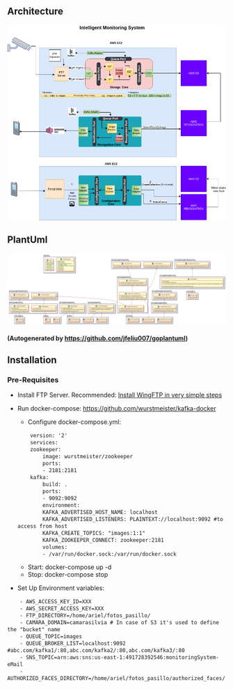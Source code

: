 ## Architecture
![Architecture](documentation/Architecture.png)

## PlantUml

![](documentation/puml/puml.png)
#### (Autogenerated by https://github.com/jfeliu007/goplantuml)

## Installation

### Pre-Requisites

* Install FTP Server. Recommended: [Install WingFTP in very simple steps](documentation/wingFTP/README.md)

* Run docker-compose: https://github.com/wurstmeister/kafka-docker

    - Configure docker-compose.yml:

    ```
        version: '2'
        services:
        zookeeper:
            image: wurstmeister/zookeeper
            ports:
            - 2181:2181
        kafka:
            build: .
            ports:
            - 9092:9092
            environment:
            KAFKA_ADVERTISED_HOST_NAME: localhost
            KAFKA_ADVERTISED_LISTENERS: PLAINTEXT://localhost:9092 #to access from host
            KAFKA_CREATE_TOPICS: "images:1:1"
            KAFKA_ZOOKEEPER_CONNECT: zookeeper:2181
            volumes:
            - /var/run/docker.sock:/var/run/docker.sock

    ```

    - Start: docker-compose up -d
    - Stop: docker-compose stop

* Set Up Environment variables:

```
    - AWS_ACCESS_KEY_ID=XXX
    - AWS_SECRET_ACCESS_KEY=XXX
    - FTP_DIRECTORY=/home/ariel/fotos_pasillo/
    - CAMARA_DOMAIN=camarasilvia # In case of S3 it's used to define the "bucket" name
    - QUEUE_TOPIC=images
    - QUEUE_BROKER_LIST=localhost:9092 #abc.com/kafka1/:80,abc.com/kafka2/:80,abc.com/kafka3/:80
    - SNS_TOPIC=arn:aws:sns:us-east-1:491728392546:monitoringSystem-eMail
    - AUTHORIZED_FACES_DIRECTORY=/home/ariel/fotos_pasillo/authorized_faces/
```
